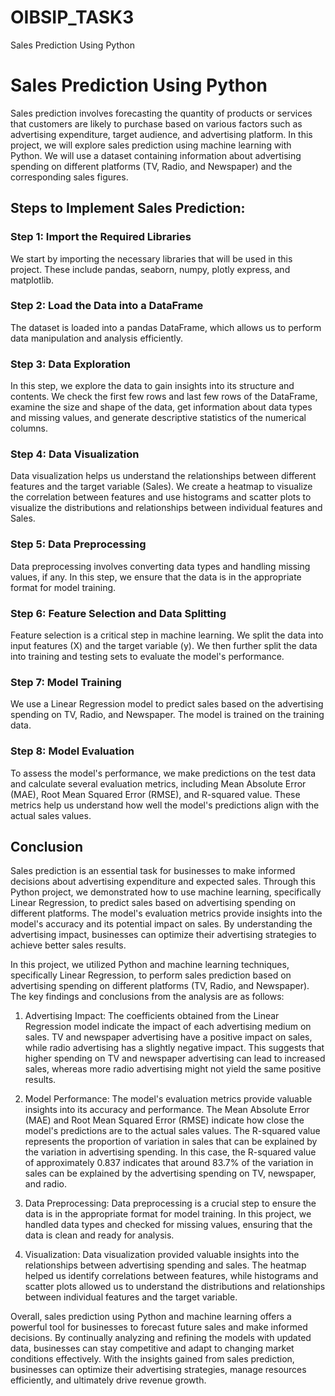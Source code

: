 # OIBSIP_TASK3
Sales Prediction Using Python

# Sales Prediction Using Python

Sales prediction involves forecasting the quantity of products or services that customers are likely to purchase based on various factors such as advertising expenditure, target audience, and advertising platform. In this project, we will explore sales prediction using machine learning with Python. We will use a dataset containing information about advertising spending on different platforms (TV, Radio, and Newspaper) and the corresponding sales figures.

## Steps to Implement Sales Prediction:

### Step 1: Import the Required Libraries

We start by importing the necessary libraries that will be used in this project. These include pandas, seaborn, numpy, plotly express, and matplotlib.

### Step 2: Load the Data into a DataFrame

The dataset is loaded into a pandas DataFrame, which allows us to perform data manipulation and analysis efficiently.

### Step 3: Data Exploration

In this step, we explore the data to gain insights into its structure and contents. We check the first few rows and last few rows of the DataFrame, examine the size and shape of the data, get information about data types and missing values, and generate descriptive statistics of the numerical columns.

### Step 4: Data Visualization

Data visualization helps us understand the relationships between different features and the target variable (Sales). We create a heatmap to visualize the correlation between features and use histograms and scatter plots to visualize the distributions and relationships between individual features and Sales.

### Step 5: Data Preprocessing

Data preprocessing involves converting data types and handling missing values, if any. In this step, we ensure that the data is in the appropriate format for model training.

### Step 6: Feature Selection and Data Splitting

Feature selection is a critical step in machine learning. We split the data into input features (X) and the target variable (y). We then further split the data into training and testing sets to evaluate the model's performance.

### Step 7: Model Training

We use a Linear Regression model to predict sales based on the advertising spending on TV, Radio, and Newspaper. The model is trained on the training data.

### Step 8: Model Evaluation

To assess the model's performance, we make predictions on the test data and calculate several evaluation metrics, including Mean Absolute Error (MAE), Root Mean Squared Error (RMSE), and R-squared value. These metrics help us understand how well the model's predictions align with the actual sales values.

## Conclusion

Sales prediction is an essential task for businesses to make informed decisions about advertising expenditure and expected sales. Through this Python project, we demonstrated how to use machine learning, specifically Linear Regression, to predict sales based on advertising spending on different platforms. The model's evaluation metrics provide insights into the model's accuracy and its potential impact on sales. By understanding the advertising impact, businesses can optimize their advertising strategies to achieve better sales results.

In this project, we utilized Python and machine learning techniques, specifically Linear Regression, to perform sales prediction based on advertising spending on different platforms (TV, Radio, and Newspaper). The key findings and conclusions from the analysis are as follows:

1. Advertising Impact: The coefficients obtained from the Linear Regression model indicate the impact of each advertising medium on sales. TV and newspaper advertising have a positive impact on sales, while radio advertising has a slightly negative impact. This suggests that higher spending on TV and newspaper advertising can lead to increased sales, whereas more radio advertising might not yield the same positive results.

2. Model Performance: The model's evaluation metrics provide valuable insights into its accuracy and performance. The Mean Absolute Error (MAE) and Root Mean Squared Error (RMSE) indicate how close the model's predictions are to the actual sales values. The R-squared value represents the proportion of variation in sales that can be explained by the variation in advertising spending. In this case, the R-squared value of approximately 0.837 indicates that around 83.7% of the variation in sales can be explained by the advertising spending on TV, newspaper, and radio.

3. Data Preprocessing: Data preprocessing is a crucial step to ensure the data is in the appropriate format for model training. In this project, we handled data types and checked for missing values, ensuring that the data is clean and ready for analysis.

4. Visualization: Data visualization provided valuable insights into the relationships between advertising spending and sales. The heatmap helped us identify correlations between features, while histograms and scatter plots allowed us to understand the distributions and relationships between individual features and the target variable.

Overall, sales prediction using Python and machine learning offers a powerful tool for businesses to forecast future sales and make informed decisions. By continually analyzing and refining the models with updated data, businesses can stay competitive and adapt to changing market conditions effectively. With the insights gained from sales prediction, businesses can optimize their advertising strategies, manage resources efficiently, and ultimately drive revenue growth.
